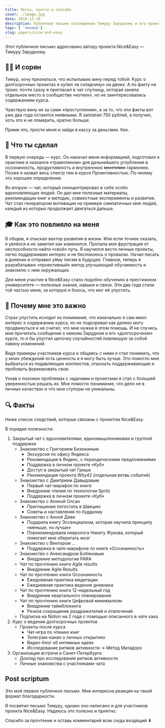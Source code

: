 ```yaml
---
title: Легко, просто и спасибо
cover: ./image.jpg
date: 2019-12-16
description: Публичное письмо посвящённое Тимуру Зарудному и его проекту Nice&Easy
tags: [ 'личное']
slug: papers/nice-and-easy
---
```


Этот публичное письмо адресовано автору проекта Nice&Easy — Тимуру Зарудному.

## 🤷‍♂️ И сорян

Тимур, хочу признаться, что испытываю вину перед тобой. Kурс о долгосрочных проектах я купил «в складчину» на двоих. А по факту на троих: почти сразу я пригласил в чат спутницу, которая заняла отдельное место в сообществе «котеек», но не заинтересовалась содержанием курса.

Чувствую вину не за сами «преступления», а за то, что эти факты вот уже два года остаются неявными. Я заплатил 750 рублей, а получил, хоть это и не померить, кратно больше.

Прими это, прости меня и зайди в кассу за деньгами. Кек.

## 🔪 Что ты сделал

В первую очередь — курс. Он накачал меня информацией, подготовил к практике и оказался «трамплином» для дальнейшего углубления в осознанность, продуктивность и внутреннюю ~~монголию~~ гармонию. Позже я назвал весь спектр тем в курсе Проективностью. По-моему это хорошее определение.

Во вторую — чат, который сконцентрировал в себе особо вдохновляющих людей. Он дал мне полезные материалы, рекомендации книг и методик, совместные эксперименты и развитие. Чат стал генератором мотивации на примере симпатичных мне людей, каждый из которых продолжает двигаться дальше.

## 🎓 Как это повлияло на меня

В общем, я отыскал вектор развития в жизни. Или если точнее сказать, я увлёкся и не заметил как изменился. Пропала моя фрустрация от неспособности найти «свой» путь. Я научился вести личные проекты, легко поддерживаю интерес и не беспокоюсь о провалах. Начал писать в дневник и отправил уйму писем в будущее. Главное, теперь я разрабатываю «проективный» метод улучшающий обучаемость и знакомлю с ним окружающих.

Для меня участие в Nice&Easy стало подобно обучению в престижном университете — полезные знания, навыки и связи. Эти два года стали той частью меня, за которую я боюсь, что мог её упустить.

## 🤯 Почему мне это важно

Страх упустить исходит из понимания, что изначально я сам имел интерес к содержанию курса, но не подозревал как далеко могу продвинуться и не считал, что мне нужна в этом помощь. И не случись мне прочитать сообщение о некоем Зарудном и его «долгосрочном» курсе, то я бы упустил цепочку случайностей повлекшую за собой лавину изменений.

Видя примеры участников курса и общаясь с ними я стал понимать, что у моих убеждений есть ценность и я могу быть лучше. Это помогло мне выбраться из подавляющих контекстов, отыскать поддерживающие и пробовать формировать свои.

Узнав о похожих проблемах с задачами и проектами я стал с большей уверенностью решать их. Мне помогло понимание, что дело не в личных качествах и что мои ступоры не уникальны.

## 🔍 Факты

Ниже список следствий, которые связаны с проектом Nice&Easy.

В порядке полезности:

1. Закрытый чат с вдохновителями, единомышленниками и группой поддержки
   - Знакомство с Григорием Бизюкиным
     - Экскурсия по офису Яндекса
     - Рекомендация в Яндекс, с периодическими предложениями
     - Поддержка в личном проекте «Куб»
     - Доступ в закрытый чат Гриши
     - Рекомендация проекта Why42 (отдельная ветвь событий)
   - Знакомство с Дмитрием Давыдовым
     - Первый чат-марафон по книге
     - Внедрение чтения по технологии Spritz
     - Поддержка в личном проекте «Куб»
   - Знакомство с Алиной Олсан
     - Приглашение погостить в Швецию
     - Советы и наставления по буддизму
   - Знакомство с Анной Деви
     - Подарила книгу Эссенциализм, которая научила принципу «меньше, но лучше»
     - Порекомендовала невролога Никиту Жукова, который помогает мне оберегать мозг
   - Знакомство с Виктором ...
     - Поддержка в чате-марафоне по книге «Осознанность»
   - Знакомство с Александром Бобяковым
     - Внедрение методологии PARA
   - Чат по прочтению книги Agile results
     - Внедрение Agile Results
   - Чат по прочтению книги Осознанность
     - Ежедневная практика медитации
     - Ежедневная практика ведения дневника
   - Чат по прочтению книги 12-недельный год
     - Внедрение квартального планирования
   - Чат по прочтению книги Цифровой минимализм
     - Внедрение таймблокинга
     - Резкое сокращение раздражителей и отвлечений
   - Подписка на Notion на 2 года с помощью описанного в чате хака
2. Курс о ведении долгосрочных проектов
   - Проекты после курса
     - Чат-игра по чтению книг
     - Телеграм-канал о личных открытиях
     - Видео-блог об интимных идеях
     - Исследование ритмов активности → Метод Матадоро
3. Организация встречи в Санкт-Петербурге
   - Доклад про исследование ритмов активности
   - Личные знакомства с участниками чата

## Post scriptum

Это моё первое публичное письмо. Мне интересна реакция на такой формат благодарности.

Я посвятил письмо Тимуру, однако оно написано и для участников проекта Nice&Easy. Надеюсь это полезно и приятно.

Спасибо за прочтение и оставь комментарий всяк сюда входящий ⬇

